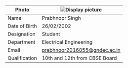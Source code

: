 
| Photo | ![Display picture](Photos/prabh.png) 
| ------ | -------- |
| Name | Prabhnoor Singh |
| Date of Birth | 26/02/2002 |
| Designation | Student |
| Department | Electrical Engineering |
| Email | prabhnoor2016055@gndec.ac.in |
| Qualification | 10th and 12th from CBSE Board |
